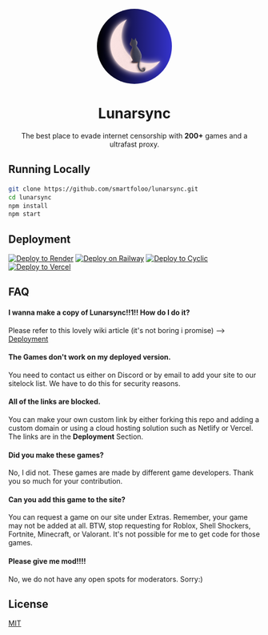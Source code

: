 <p align="center">
<kbd>
<img style="border-radius:50%" height="150px" src="./public/assets/favicon.png">
</kbd>
<h1 align="center">Lunarsync</h1>
<p align="center">The best place to evade internet censorship with <b>200+</b> games and a ultrafast proxy. </p>

## Running Locally

```bash
git clone https://github.com/smartfoloo/lunarsync.git
cd lunarsync
npm install
npm start
```

## Deployment

[![Deploy to Render](https://binbashbanana.github.io/deploy-buttons/buttons/remade/render.svg)](https://render.com/deploy?repo=https://github.com/smartfoloo/lunarsync)
[![Deploy on Railway](https://binbashbanana.github.io/deploy-buttons/buttons/remade/railway.svg)](https://railway.app/new/template?template=https://github.com/smartfoloo/lunarsync)
[![Deploy to Cyclic](https://binbashbanana.github.io/deploy-buttons/buttons/remade/cyclic.svg)](https://app.cyclic.sh/api/app/deploy/smartfoloo/lunarsync)
[![Deploy to Vercel](https://binbashbanana.github.io/deploy-buttons/buttons/remade/vercel.svg)](https://vercel.com/new/clone?repository-url=https://github.com/smartfoloo/lunarsync)

## FAQ

#### I wanna make a copy of Lunarsync!!1!! How do I do it?

Please refer to this lovely wiki article (it's not boring i promise) --> [Deployment](https://github.com/smartfoloo/lunarsync/wiki/deployment)

#### The Games don't work on my deployed version.

You need to contact us either on Discord or by email to add your site to our sitelock list. We have to do this for security reasons.

#### All of the links are blocked.

You can make your own custom link by either forking this repo and adding a custom domain or using a cloud hosting solution such as Netlify or Vercel. The links are in the **Deployment** Section.

#### Did you make these games?

No, I did not. These games are made by different game developers. Thank you so much for your contribution.

#### Can you add this game to the site?

You can request a game on our site under Extras. Remember, your game may not be added at all. BTW, stop requesting for Roblox, Shell Shockers, Fortnite, Minecraft, or Valorant. It's not possible for me to get code for those games.

#### Please give me mod!!!!

No, we do not have any open spots for moderators. Sorry:)

## License

[MIT](https://choosealicense.com/licenses/mit/)
